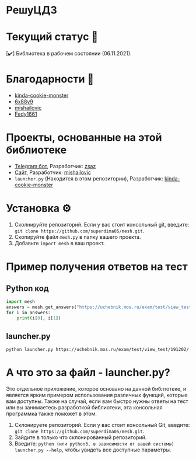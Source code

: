 # РешуЦДЗ 

    
# Текущий статус 🗿
  [:heavy_check_mark:] Библиотека в рабочем состоянии (06.11.2021).
    
# Благодарности 🙏
 - [kinda-cookie-monster](https://github.com/kinda-cookie-monster)
 - [6x88y9](https://vk.com/6x88y9)
 - [mishailovic](https://github.com/mishailovic)
 - [Fedy1661](https://github.com/Fedy1661)

# Проекты, основанные на этой библиотеке
   - [Telegram бот](https://t.me/CDSansbot), Разработчик: [zsaz](https://github.com/superdima05)
   - [Сайт](https://mash.hotaru.ga/), Разработчик: [mishailovic](https://github.com/mishailovic)
   - `launcher.py` (Находится в этом репозитории), Разработчик: [kinda-cookie-monster](https://github.com/kinda-cookie-monster)

# Установка ⚙️
  1. Сколнируйте репозиторий. Если у вас стоит консольный git, введите: `git clone https://github.com/superdima05/mesh.git`.
  2. Скопируйте файл `mesh.py` в папку вашего проекта.
  3. Добавьте `import mesh` в ваш проект.

# Пример получения ответов на тест
## Python код
```python
import mesh
answers = mesh.get_answers("https://uchebnik.mos.ru/exam/test/view_test/191202/")
for i in answers:
    print(i[0], i[1])
```

## launcher.py
```python launcher.py https://uchebnik.mos.ru/exam/test/view_test/191202/```

# А что это за файл - launcher.py?

Это отдельное приложение, которое основано на данной библтотеке, и является ярким примером использования различных функций, которые вам доступны. Также на случай, если вам быстро нужны ответы на тест или вы занимаетесь разработкой библиотеки, эта консольная программка также поможет в этом.

1. Склонируете репозиторий. Если у вас стоит консольный Git, введите: `git clone https://github.com/superdima05/mesh.git`.
2. Зайдите в только что склонированный репозиторий.
3. Введите: `python (или python3, в зависимости от вашей системы) launcher.py --help`, чтобы увидеть все доступные параметры.
